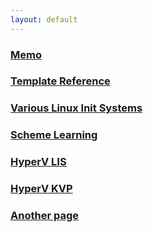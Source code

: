 ```yaml
---
layout: default
---
```


### [Memo](memo)

### [Template Reference](template)

### [Various Linux Init Systems](linux-init-system)

### [Scheme Learning](scheme-learning)

### [HyperV LIS](hyperv-lis)

### [HyperV KVP](hyperv-kvp)

### [Another page](another-page)
